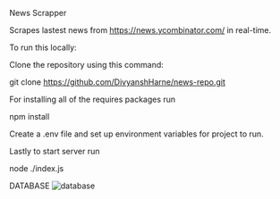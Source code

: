 News Scrapper 

Scrapes lastest news from https://news.ycombinator.com/ in real-time.

To run this locally:

Clone the repository using this command:

 git clone https://github.com/DivyanshHarne/news-repo.git

For installing all of the requires packages run

npm install

Create a .env file and set up environment variables for project to run.

Lastly to start server run 

node ./index.js

DATABASE
![database](https://github.com/user-attachments/assets/b43ccb29-aa79-45c2-bf0b-0f5c3476e154)
